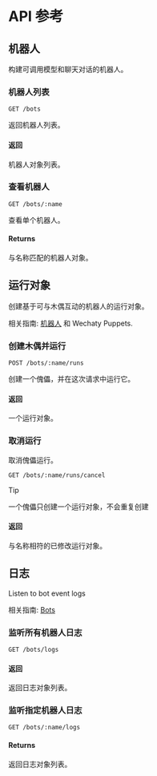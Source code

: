 # API 参考

## 机器人

构建可调用模型和聊天对话的机器人。

### 机器人列表

`GET /bots`

返回机器人列表。

#### 返回

机器人对象列表。

### 查看机器人

`GET /bots/:name`

查看单个机器人。

#### Returns

与名称匹配的机器人对象。

## 运行对象

创建基于可与木偶互动的机器人的运行对象。

相关指南: [机器人](#机器人) 和 Wechaty Puppets.

### 创建木偶并运行

`POST /bots/:name/runs`

创建一个傀儡，并在这次请求中运行它。

#### 返回

一个运行对象。

### 取消运行

取消傀儡运行。

`GET /bots/:name/runs/cancel`

> [!TIP]
> 一个傀儡只创建一个运行对象，不会重复创建

#### 返回

与名称相符的已修改运行对象。

## 日志

Listen to bot event logs

相关指南: [Bots](#bots)

### 监听所有机器人日志

`GET /bots/logs`

#### 返回

返回日志对象列表。

### 监听指定机器人日志

`GET /bots/:name/logs`

#### Returns

返回日志对象列表。
